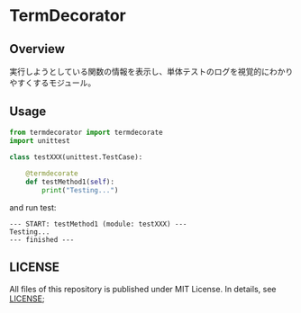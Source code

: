 # TermDecorator

## Overview

実行しようとしている関数の情報を表示し、単体テストのログを視覚的にわかりやすくするモジュール。

## Usage

```python
from termdecorator import termdecorate
import unittest

class testXXX(unittest.TestCase):
    
    @termdecorate
    def testMethod1(self):
        print("Testing...")

```

and run test:

```
--- START: testMethod1 (module: testXXX) ---
Testing...
--- finished ---
```

## LICENSE

All files of this repository is published under MIT License.
In details, see [LICENSE](LICENSE);
